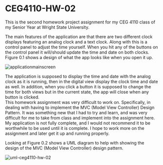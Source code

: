 # CEG4110-HW-02
This is the second homework project assignment for my CEG 4110 class of my Senior Year at Wright State University. 

The main features of the application are that there are two different clock displays featuring an analog clock and a text clock. Along with this is a control panel to adjust the time yourself. When you hit any of the buttons on the control panel it will/should update the time and date on both clocks. Figure 0.1 shows a design of what the app looks like when you open it up. 
 
 ![applicationmainscreen](https://user-images.githubusercontent.com/33787330/46900876-7af62700-ce5e-11e8-81d1-58c0586a387b.PNG)
 
The application is supposed to display the time and date with the analog clock as it is running, then in the digital view display the clock time and date as well. In addition, when you click a button it is supposed to change the time for both views but in the current state, the app will close when any button is clicked.  
This homework assignment was very difficult to work on. Specifically, in dealing with having to implement the MVC (Model View Controller) Design Pattern. It was something new that I had to try and learn, and was very difficult for me to take from class and implement into the assignment here. My application is not fully complete, and I would not recommend it to be worthwhile to be used until it is complete. I hope to work more on the assignment and later get it up and running properly. 

Looking at Figure 0.2 shows a UML diagram to help with showing the design of the MVC (Model View Controller) design pattern.

![uml-ceg4110-hw-02](https://user-images.githubusercontent.com/33787330/46900899-c6a8d080-ce5e-11e8-8969-8accb058105b.PNG)
